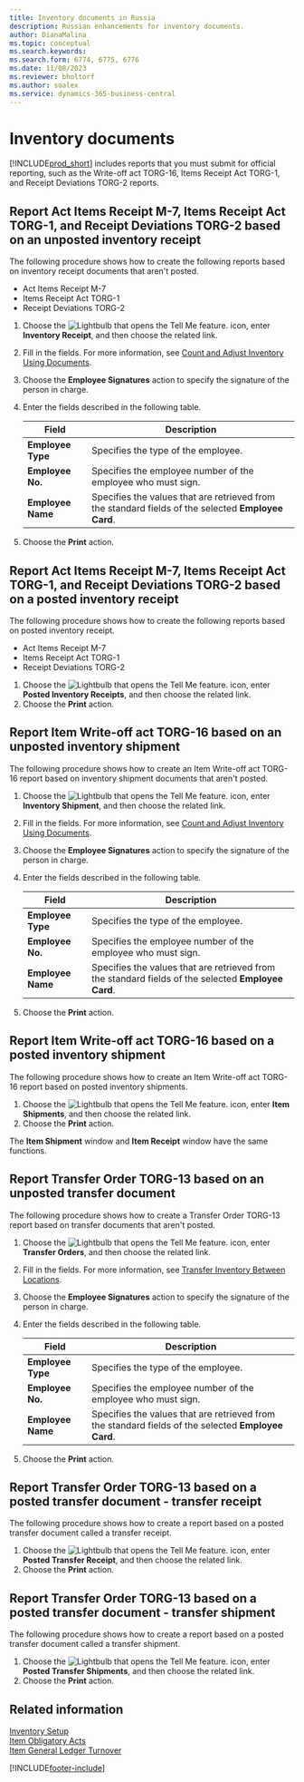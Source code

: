 ```yaml
---
title: Inventory documents in Russia
description: Russian enhancements for inventory documents.
author: DianaMalina
ms.topic: conceptual
ms.search.keywords:
ms.search.form: 6774, 6775, 6776
ms.date: 11/08/2023
ms.reviewer: bholtorf
ms.author: soalex
ms.service: dynamics-365-business-central
---
```


# Inventory documents

[!INCLUDE[prod_short](../../includes/prod_short.md)] includes reports that you must submit for official reporting, such as the Write-off act TORG-16, Items Receipt Act TORG-1, and Receipt Deviations TORG-2 reports.

## Report Act Items Receipt M-7, Items Receipt Act TORG-1, and Receipt Deviations TORG-2 based on an unposted inventory receipt

The following procedure shows how to create the following reports based on inventory receipt documents that aren't posted.
- Act Items Receipt M-7
- Items Receipt Act TORG-1
- Receipt Deviations TORG-2

1. Choose the ![Lightbulb that opens the Tell Me feature.](../../media/ui-search/search_small.png "Tell me what you want to do") icon, enter **Inventory Receipt**, and then choose the related link.
2. Fill in the fields. For more information, see [Count and Adjust Inventory Using Documents](../../inventory-how-count-inventory-with-documents.md).
3. Choose the **Employee Signatures** action to specify the signature of the person in charge.
4. Enter the fields described in the following table.

    | Field             | Description                                                  |
    | ----------------- | ------------------------------------------------------------ |
    | **Employee Type** | Specifies the type of the employee.                          |
    | **Employee No.**  | Specifies the employee number of the employee who must sign. |
    | **Employee Name** | Specifies the values that are retrieved from the standard fields of the selected **Employee Card**. |

5. Choose the **Print** action.

## Report Act Items Receipt M-7, Items Receipt Act TORG-1, and Receipt Deviations TORG-2 based on a posted inventory receipt

The following procedure shows how to create the following reports based on posted inventory receipt.
- Act Items Receipt M-7
- Items Receipt Act TORG-1
- Receipt Deviations TORG-2

1. Choose the ![Lightbulb that opens the Tell Me feature.](../../media/ui-search/search_small.png "Tell me what you want to do") icon, enter **Posted Inventory Receipts**, and then choose the related link.
2. Choose the **Print** action.

## Report Item Write-off act TORG-16 based on an unposted inventory shipment

The following procedure shows how to create an Item Write-off act TORG-16 report based on inventory shipment documents that aren't posted.

1. Choose the ![Lightbulb that opens the Tell Me feature.](../../media/ui-search/search_small.png "Tell me what you want to do") icon, enter **Inventory Shipment**, and then choose the related link.
2. Fill in the fields. For more information, see [Count and Adjust Inventory Using Documents](../../inventory-how-count-inventory-with-documents.md).
3. Choose the **Employee Signatures** action to specify the signature of the person in charge.
4. Enter the fields described in the following table.

    | Field             | Description                                                  |
    | ----------------- | ------------------------------------------------------------ |
    | **Employee Type** | Specifies the type of the employee.                          |
    | **Employee No.**  | Specifies the employee number of the employee who must sign. |
    | **Employee Name** | Specifies the values that are retrieved from the standard fields of the selected **Employee Card**. |

5. Choose the **Print** action.

## Report Item Write-off act TORG-16 based on a posted inventory shipment

The following procedure shows how to create an Item Write-off act TORG-16 report based on posted inventory shipments.

1. Choose the ![Lightbulb that opens the Tell Me feature.](../../media/ui-search/search_small.png "Tell me what you want to do") icon, enter **Item Shipments**, and then choose the related link.
2. Choose the **Print** action.

The **Item Shipment** window and **Item Receipt** window have the same functions.

## Report Transfer Order TORG-13 based on an unposted transfer document

The following procedure shows how to create a Transfer Order TORG-13 report based on transfer documents that aren't posted.

1. Choose the ![Lightbulb that opens the Tell Me feature.](../../media/ui-search/search_small.png "Tell me what you want to do") icon, enter **Transfer Orders**, and then choose the related link.
2. Fill in the fields. For more information, see [Transfer Inventory Between Locations](../../inventory-how-transfer-between-locations.md).
3. Choose the **Employee Signatures** action to specify the signature of the person in charge.
4. Enter the fields described in the following table.

    | Field             | Description                                                  |
    | ----------------- | ------------------------------------------------------------ |
    | **Employee Type** | Specifies the type of the employee.                          |
    | **Employee No.**  | Specifies the employee number of the employee who must sign. |
    | **Employee Name** | Specifies the values that are retrieved from the standard fields of the selected **Employee Card**. |

5. Choose the **Print** action.

## Report Transfer Order TORG-13 based on a posted transfer document - transfer receipt

The following procedure shows how to create a report based on a posted transfer document called a transfer receipt.

1. Choose the ![Lightbulb that opens the Tell Me feature.](../../media/ui-search/search_small.png "Tell me what you want to do") icon, enter **Posted Transfer Receipt**, and then choose the related link.
2. Choose the **Print** action.

## Report Transfer Order TORG-13 based on a posted transfer document - transfer shipment

The following procedure shows how to create a report based on a posted transfer document called a transfer shipment.

1. Choose the ![Lightbulb that opens the Tell Me feature.](../../media/ui-search/search_small.png "Tell me what you want to do") icon, enter **Posted Transfer Shipments**, and then choose the related link.
2. Choose the **Print** action.

## Related information

[Inventory Setup](Inventory-Setup.md)  
[Item Obligatory Acts](Item-Obligatory-Acts.md)  
[Item General Ledger Turnover](Item-General-Ledger-Turnover.md)  


[!INCLUDE[footer-include](../../includes/footer-banner.md)]